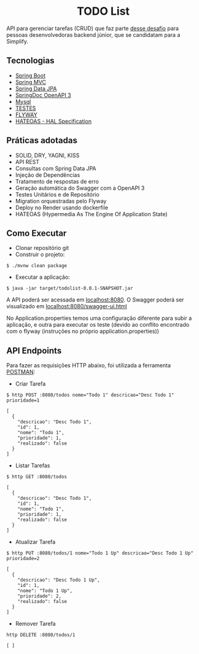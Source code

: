 <h1 align="center">
  TODO List
</h1>

API para gerenciar tarefas (CRUD) que faz parte [desse desafio](https://github.com/simplify-liferay/desafio-junior-backend-simplify) para pessoas desenvolvedoras backend júnior, que se candidatam para a Simplify.


## Tecnologias
 
- [Spring Boot](https://spring.io/projects/spring-boot)
- [Spring MVC](https://docs.spring.io/spring-framework/reference/web/webmvc.html)
- [Spring Data JPA](https://spring.io/projects/spring-data-jpa)
- [SpringDoc OpenAPI 3](https://springdoc.org/v2/#spring-webflux-support)
- [Mysql](https://dev.mysql.com/downloads/)
- [TESTES](https://www.youtube.com/watch?v=N1UkkK4jIHM)
- [FLYWAY](https://flywaydb.org/) 
- [HATEOAS - HAL Specification](https://docs.spring.io/spring-hateoas/docs/current/reference/html/)

## Práticas adotadas

- SOLID, DRY, YAGNI, KISS
- API REST
- Consultas com Spring Data JPA
- Injeção de Dependências
- Tratamento de respostas de erro
- Geração automática do Swagger com a OpenAPI 3
- Testes Unitários e de Repositório
- Migration orquestradas pelo Flyway
- Deploy no Render usando dockerfile
- HATEOAS (Hypermedia As The Engine Of Application State)

## Como Executar

- Clonar repositório git
- Construir o projeto:
```
$ ./mvnw clean package
```
- Executar a aplicação:
```
$ java -jar target/todolist-0.0.1-SNAPSHOT.jar
```

A API poderá ser acessada em [localhost:8080](http://localhost:8080).
O Swagger poderá ser visualizado em [localhost:8080/swagger-ui.html](http://localhost:8080/swagger-ui.html)

No Application.properties temos uma configuração diferente para subir a aplicação, e outra para executar os teste (devido ao conflito encontrado com o flyway (instruções no próprio application.properties))


## API Endpoints

Para fazer as requisições HTTP abaixo, foi utilizada a ferramenta [POSTMAN](https://www.postman.com/):

- Criar Tarefa 
```
$ http POST :8080/todos nome="Todo 1" descricao="Desc Todo 1" prioridade=1

[
  {
    "descricao": "Desc Todo 1",
    "id": 1,
    "nome": "Todo 1",
    "prioridade": 1,
    "realizado": false
  }
]
```

- Listar Tarefas
```
$ http GET :8080/todos

[
  {
    "descricao": "Desc Todo 1",
    "id": 1,
    "nome": "Todo 1",
    "prioridade": 1,
    "realizado": false
  }
]
```

- Atualizar Tarefa
```
$ http PUT :8080/todos/1 nome="Todo 1 Up" descricao="Desc Todo 1 Up" prioridade=2

[
  {
    "descricao": "Desc Todo 1 Up",
    "id": 1,
    "nome": "Todo 1 Up",
    "prioridade": 2,
    "realizado": false
  }
]
```

- Remover Tarefa
```
http DELETE :8080/todos/1

[ ]
```